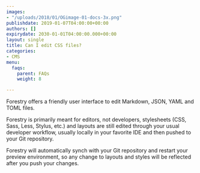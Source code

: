 ```yaml
---
images:
- "/uploads/2018/01/OGimage-01-docs-3x.png"
publishdate: 2019-01-07T04:00:00+00:00
authors: []
expirydate: 2030-01-01T04:00:00.000+00:00
layout: single
title: Can I edit CSS files?
categories:
- CMS
menu:
  faqs:
    parent: FAQs
    weight: 8

---
```

Forestry offers a friendly user interface to edit Markdown, JSON, YAML and TOML files.

Forestry is primarily meant for editors, not developers, stylesheets (CSS, Sass, Less, Stylus, etc.) and layouts are still edited through your usual developer workflow, usually locally in your favorite IDE and then pushed to your Git repository.

Forestry will automatically synch with your Git repository and restart your preview environment, so any change to layouts and styles will be reflected after you push your changes.
